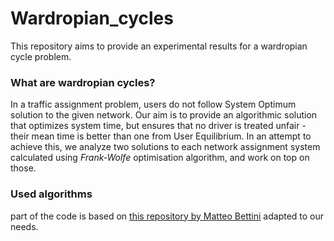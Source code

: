 # Wardropian_cycles

This repository aims to provide an experimental results for a wardropian cycle problem.

### What are wardropian cycles?

In a traffic assignment problem, users do not follow System Optimum solution to the given network. Our aim is to provide an algorithmic solution that optimizes system time, but ensures that no driver is treated unfair - their mean time is better than one from User Equilibrium. In an attempt to achieve this, we analyze two solutions to each network assignment system calculated using _Frank-Wolfe_ optimisation algorithm, and work on top on those.

### Used algorithms

part of the code is based on [this repository by Matteo Bettini](https://github.com/matteobettini/Traffic-Assignment-Frank-Wolfe-2021) adapted to our needs.